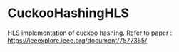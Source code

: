 # CuckooHashingHLS
HLS implementation of cuckoo hashing. Refer to paper : https://ieeexplore.ieee.org/document/7577355/
